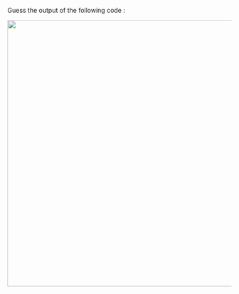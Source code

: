 Guess the output of the following code :

<img src = 'https://github.com/McLarenCollege/foundations_public/blob/main/images/numerical-expressions-with-brackets-guess-output-2.png' width = 600 />
